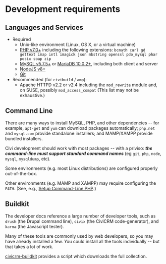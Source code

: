 # Development requirements

## Languages and Services

* Required
    - Unix-like environment (Linux, OS X, or a virtual machine)
    - [PHP v7.0+](http://php.net/) including the following extensions: `bcmath curl gd gettext imap intl imagick json mbstring openssl pdo_mysql phar posix soap zip`
    - [MySQL v5.7.5+](http://mysql.com/) or [MariaDB 10.0.2+](https://mariadb.org/), including both client and server
    - [NodeJS v8+](https://nodejs.org/)
    - [Git](https://git-scm.com/)
* Recommended (for `civibuild` / `amp`):
    - Apache HTTPD v2.2 or v2.4 including the `mod_rewrite` module and, on SUSE, possibly `mod_access_compat` (This list may not be exhaustive.)

## Command Line

There are many ways to install MySQL, PHP, and other dependencies -- for example, `apt-get` and `yum` can download packages automatically; `php.net` and `mysql.com` provide standalone installers; and MAMP/XAMPP provide bundled installers.

Civi development should work with most packages -- with a priviso: ***the command-line must support standard command names*** (eg `git`, `php`, `node`, `mysql`, `mysqldump`, etc).

Some environments (e.g. most Linux distributions) are configured properly out-of-the-box.

Other environments (e.g. MAMP and XAMPP) may require configuring the `PATH`. (See, e.g., [Setup Command-Line PHP](/standards/php.md).)

## Buildkit

The developer docs reference a large number of developer tools, such as `drush` (the Drupal command line), `civix` (the CiviCRM code-generator), and `karma` (the Javascript tester).

Many of these tools are commonly used by web developers, so you may have already installed a few.  You could install all the tools individually -- but that takes a lot of work.

[civicrm-buildkit](/tools/buildkit.md) provides a script which downloads the full collection.
